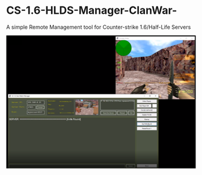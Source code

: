 # CS-1.6-HLDS-Manager-ClanWar-
A simple Remote Management tool for Counter-strike 1.6/Half-Life Servers



![alt text](https://github.com/ilirPrenku/CS-1.6-HLDS-Manager-ClanWar-/blob/master/csmgnr.png)
